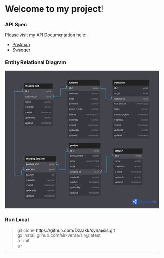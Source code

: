 # Welcome to my project!

### API Spec

Please visit my API Documentation here: 
- [Postman](https://documenter.getpostman.com/view/15530123/2sA3kSoNoz)
- [Swagger](https://app.swaggerhub.com/apis/Dzaakk/synapsis-challenge/1.0.0)
  
### Entity Relational Diagram

<img src="erd.png" alt="Description" width="600" height="450">

### Run Local

> git clone https://github.com/Dzaakk/synapsis.git    
> go install github.com/air-verse/air@latest   
> air init  
> air  
---
